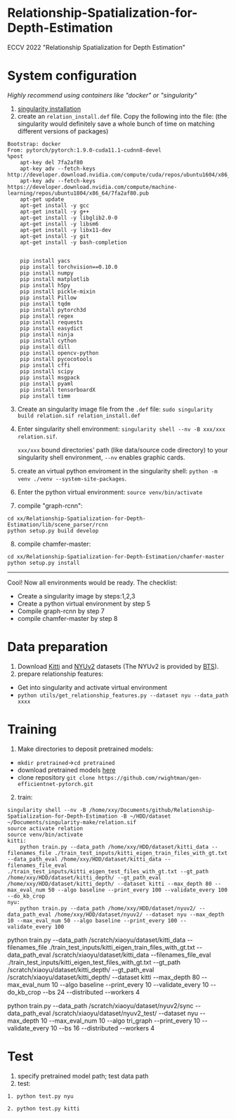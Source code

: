 # Relationship-Spatialization-for-Depth-Estimation
ECCV 2022 "Relationship Spatialization for Depth Estimation"

# System configuration
*Highly recommend using containers like "docker" or "singularity"*
1. [singularity installation](https://docs.sylabs.io/guides/3.0/user-guide/installation.html)
2. create an `relation_install.def` file. Copy the following into the file: (the singularity would definitely save a whole bunch of time on matching different versions of packages)
```
Bootstrap: docker
From: pytorch/pytorch:1.9.0-cuda11.1-cudnn8-devel
%post
    apt-key del 7fa2af80
    apt-key adv --fetch-keys http://developer.download.nvidia.com/compute/cuda/repos/ubuntu1604/x86_64/3bf863cc.pub
    apt-key adv --fetch-keys https://developer.download.nvidia.com/compute/machine-learning/repos/ubuntu1804/x86_64/7fa2af80.pub
    apt-get update
    apt-get install -y gcc
    apt-get install -y g++
    apt-get install -y libglib2.0-0
    apt-get install -y libsm6
    apt-get install -y libx11-dev
    apt-get install -y git
    apt-get install -y bash-completion


    pip install yacs
    pip install torchvision==0.10.0
    pip install numpy
    pip install matplotlib
    pip install h5py
    pip install pickle-mixin
    pip install Pillow
    pip install tqdm
    pip install pytorch3d
    pip install regex
    pip install requests
    pip install easydict
    pip install ninja
    pip install cython
    pip install dill
    pip install opencv-python
    pip install pycocotools
    pip install cffi
    pip install scipy
    pip install msgpack
    pip install pyaml
    pip install tensorboardX
    pip install timm
```
3. Create an singularity image file from the `.def` file: `sudo singularity build relation.sif relation_install.def`
4. Enter singularity shell environment: `singularity shell --nv -B xxx/xxx relation.sif`. 
    
    `xxx/xxx` bound directories' path (like data/source code directory) to your singularity shell environment, `--nv` enables graphic cards.
5. create an virtual python enviroment in the singularity shell: `python -m venv ./venv --system-site-packages`.
6. Enter the python virtual environment: `source venv/bin/activate` 
7. compile "graph-rcnn":
```
cd xx/Relationship-Spatialization-for-Depth-Estimation/lib/scene_parser/rcnn
python setup.py build develop
```
8. compile chamfer-master:
```
cd xx/Relationship-Spatialization-for-Depth-Estimation/chamfer-master
python setup.py install
```
------
Cool! Now all environments would be ready. The checklist:
- Create a singularity image by steps:1,2,3
- Create a python virtual environment by step 5
- Compile graph-rcnn by step 7
- compile chamfer-master by step 8

# Data preparation
1. Download [Kitti](http://www.cvlibs.net/datasets/kitti/raw_data.php) and [NYUv2](https://drive.google.com/file/d/1AysroWpfISmm-yRFGBgFTrLy6FjQwvwP/view?usp=sharing) datasets (The NYUv2 is provided by [BTS](https://github.com/cleinc/bts/tree/master/pytorch)).
2. prepare relationship features: 
- Get into singularity and activate virtual environment
- `python utils/get_relationship_features.py --dataset nyu --data_path xxxx`

# Training

1. Make directories to deposit pretrained models: 
- `mkdir pretrained`->`cd pretrained`
- download pretrained models [here]()
- clone repository `git clone https://github.com/rwightman/gen-efficientnet-pytorch.git`

2. train:
```
singularity shell --nv -B /home/xxy/Documents/github/Relationship-Spatialization-for-Depth-Estimation -B ~/HDD/dataset ~/Documents/singularity-make/relation.sif
source activate relation
source venv/bin/activate
kitti:
    python train.py --data_path /home/xxy/HDD/dataset/kitti_data --filenames_file ./train_test_inputs/kitti_eigen_train_files_with_gt.txt --data_path_eval /home/xxy/HDD/dataset/kitti_data --filenames_file_eval ./train_test_inputs/kitti_eigen_test_files_with_gt.txt --gt_path /home/xxy/HDD/dataset/kitti_depth/ --gt_path_eval /home/xxy/HDD/dataset/kitti_depth/ --dataset kitti --max_depth 80 --max_eval_num 50 --algo baseline --print_every 100 --validate_every 100 --do_kb_crop
nyu:
    python train.py --data_path /home/xxy/HDD/dataset/nyuv2/ --data_path_eval /home/xxy/HDD/dataset/nyuv2/ --dataset nyu --max_depth 10 --max_eval_num 50 --algo baseline --print_every 100 --validate_every 100
```

python train.py --data_path /scratch/xiaoyu/dataset/kitti_data --filenames_file ./train_test_inputs/kitti_eigen_train_files_with_gt.txt --data_path_eval /scratch/xiaoyu/dataset/kitti_data --filenames_file_eval ./train_test_inputs/kitti_eigen_test_files_with_gt.txt --gt_path /scratch/xiaoyu/dataset/kitti_depth/ --gt_path_eval /scratch/xiaoyu/dataset/kitti_depth/ --dataset kitti --max_depth 80 --max_eval_num 10 --algo baseline --print_every 10 --validate_every 10 --do_kb_crop --bs 24 --distributed --workers 4

python train.py --data_path /scratch/xiaoyu/dataset/nyuv2/sync --data_path_eval /scratch/xiaoyu/dataset/nyuv2_test/ --dataset nyu --max_depth 10 --max_eval_num 10 --algo tri_graph --print_every 10 --validate_every 10 --bs 16 --distributed --workers 4

# Test
1. specify pretrained model path; test data path
2. test:
```
1. python test.py nyu

2. python test.py kitti
```